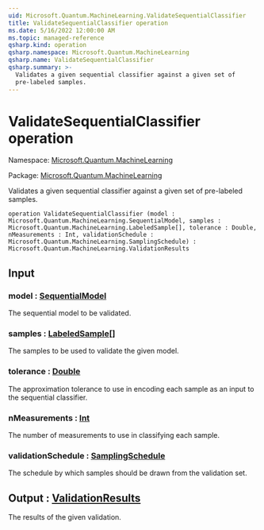 ```yaml
---
uid: Microsoft.Quantum.MachineLearning.ValidateSequentialClassifier
title: ValidateSequentialClassifier operation
ms.date: 5/16/2022 12:00:00 AM
ms.topic: managed-reference
qsharp.kind: operation
qsharp.namespace: Microsoft.Quantum.MachineLearning
qsharp.name: ValidateSequentialClassifier
qsharp.summary: >-
  Validates a given sequential classifier against a given set of
  pre-labeled samples.
---
```


# ValidateSequentialClassifier operation

Namespace: [Microsoft.Quantum.MachineLearning](xref:Microsoft.Quantum.MachineLearning)

Package: [Microsoft.Quantum.MachineLearning](https://nuget.org/packages/Microsoft.Quantum.MachineLearning)


Validates a given sequential classifier against a given set ofpre-labeled samples.

```qsharp
operation ValidateSequentialClassifier (model : Microsoft.Quantum.MachineLearning.SequentialModel, samples : Microsoft.Quantum.MachineLearning.LabeledSample[], tolerance : Double, nMeasurements : Int, validationSchedule : Microsoft.Quantum.MachineLearning.SamplingSchedule) : Microsoft.Quantum.MachineLearning.ValidationResults
```


## Input

### model : [SequentialModel](xref:Microsoft.Quantum.MachineLearning.SequentialModel)

The sequential model to be validated.


### samples : [LabeledSample](xref:Microsoft.Quantum.MachineLearning.LabeledSample)[]

The samples to be used to validate the given model.


### tolerance : [Double](xref:microsoft.quantum.qsharp.valueliterals#double-literals)

The approximation tolerance to use in encoding each sample as an inputto the sequential classifier.


### nMeasurements : [Int](xref:microsoft.quantum.qsharp.valueliterals#int-literals)

The number of measurements to use in classifying each sample.


### validationSchedule : [SamplingSchedule](xref:Microsoft.Quantum.MachineLearning.SamplingSchedule)

The schedule by which samples should be drawn from the validation set.



## Output : [ValidationResults](xref:Microsoft.Quantum.MachineLearning.ValidationResults)

The results of the given validation.